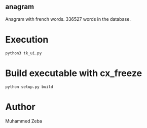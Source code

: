 ## anagram

Anagram with french words.
336527 words in the database.

# Execution

```
python3 tk_ui.py
```

# Build executable with cx_freeze

```
python setup.py build
```

# Author

Muhammed Zeba